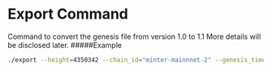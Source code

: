 # Export Command

Command to convert the genesis file from version 1.0 to 1.1
More details will be disclosed later.
#####Example
```bash
./export --height=4350342 --chain_id="minter-mainnnet-2" --genesis_time=1580206824s
```